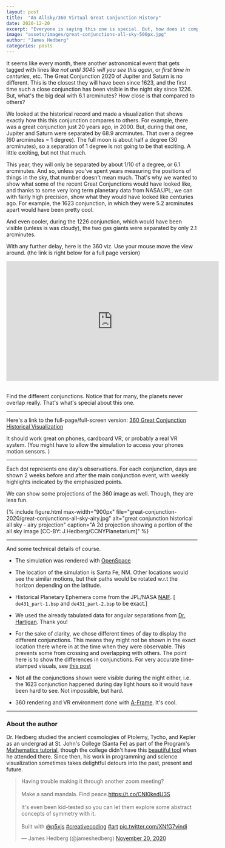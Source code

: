 ```yaml
---
layout: post
title:  "An Allsky/360 Virtual Great Conjunction History"
date: 2020-12-20
excerpt: "Everyone is saying this one is special. But, how does it compare to previous Great Conjunctions?"
image: "assets/images/great-conjunctions-all-sky-500px.jpg"
author: "James Hedberg"
categories: posts
---
```


It seems like every month, there another astronomical event that gets tagged with lines like _not until 3045 will you see this again_, or _first time in centuries_, etc. The Great Conjunction 2020 of Jupiter and Saturn is no different. This is the closest they will have been since 1623, and the first time such a close conjunction has been visible in the night sky since 1226. But, what's the big deal with 6.1 arcminutes? How close is that compared to others?

We looked at the historical record and made a visualization that shows exactly how this this conjunction compares to others. For example, there was a great conjunction just 20 years ago, in 2000. But, during that one, Jupiter and Saturn were separated by 68.9 arcminutes. That over a degree (60 arcminutes = 1 degree). The full moon is about half a degree (30 arcminutes), so a separation of 1 degree is not going to be that exciting. A little exciting, but not that much.

This year, they will only be separated by about 1/10 of a degree, or 6.1 arcminutes. And so, unless you've spent years measuring the positions of things in the sky, that number doesn't mean much. That's why we wanted to show what some of the recent Great Conjunctions would have looked like, and thanks to some very long term planetary data from NASA/JPL, we can with fairly high precision, show what they would have looked like centuries ago. For example, the 1623 conjunction, in which they were 5.2 arcminutes apart would have been pretty cool.

And even cooler, during the 1226 conjunction, which would have been visible (unless is was cloudy), the two gas giants were separated by only 2.1 arcminutes.

With any further delay, here is the 360 viz. Use your mouse move the view around. (the link is right below for a full page version)

<div class='embed-container'>
<iframe width="560" height="315" src="https://ccnyplanetarium.org/dynamic-sims/pano/jupiter-saturn-historical.html" frameborder="0" allow="accelerometer; gyroscope;" allowfullscreen></iframe>
</div>

<br>

Find the different conjunctions. Notice that for many, the planets never overlap really. That's what's special about this one.

---

Here's a link to the full-page/full-screen version: [360 Great Conjunction Historical Visualization](https://ccnyplanetarium.org/dynamic-sims/pano/jupiter-saturn-historical.html)

It should work great on phones, cardboard VR, or probably a real VR system. (You might have to allow the simulation to access your phones motion sensors. )

---

Each dot represents one day's observations. For each conjunction, days are shown 2 weeks before and after the main conjunction event, with weekly highlights indicated by the emphasized points.

We can show some projections of the 360 image as well. Though, they are less fun.

{%
include figure.html
max-width="900px"
file="great-conjunction-2020/great-conjunctions-all-sky-airy.jpg" alt="great conjunction historical all sky - airy projection"
caption="A 2d projection showing a portion of the all sky image [CC-BY: J.Hedberg/CCNYPlanetarium]"
%}

---

And some technical details of course.

- The simulation was rendered with [OpenSpace](https://www.openspaceproject.com/)

- The location of the simulation is Santa Fe, NM. Other locations would see the similar motions, but their paths would be rotated w.r.t the horizon depending on the latitude.

- Historical Planetary Ephemera come from the  JPL/NASA [NAIF](https://naif.jpl.nasa.gov/naif/data_generic.html). [ `de431_part-1.bsp` and `de431_part-2.bsp` to be exact.]

- We used the already tabulated data for angular separations from [Dr. Hartigan](https://sparky.rice.edu/public-night/jupsat2.html). Thank you!

- For the sake of clarity, we chose different times of day to display the different conjunctions. This means they might not be shown in the exact location there where in at the time when they were observable. This prevents some from crossing and overlapping with others. The point here is to show the differences in conjunctions. For very accurate time-stamped visuals, see [this post](https://ccnyplanetarium.org/posts/2020/12/09/jupiter-saturn-conjunction-2020.html)

- Not all the conjunctions shown were visible during the night either, i.e. the 1623 conjunction happened during day light hours so it would have been hard to see. Not impossible, but hard.

- 360 rendering and VR environment done with [A-Frame](https://aframe.io/). It's cool.

---

### About the author

Dr. Hedberg studied the ancient cosmologies of Ptolemy, Tycho, and Kepler as an undergrad at St. John's College (Santa Fe) as part of the Program's [Mathematics tutorial](https://www.sjc.edu/academic-programs/undergraduate/classes/mathematics-tutorial), though the college didn't have this [beautiful tool](https://www.sjc.edu/news/armillary-sphere-unveiled-santa-fe-campus) when he attended there. Since then, his work in programming and science visualization sometimes takes delightful detours into the past, present and future.

<blockquote class="twitter-tweet"><p lang="en" dir="ltr">Having trouble making it through another zoom meeting?<br><br>Make a sand mandala. Find peace.<a href="https://t.co/CNI0kedU3S">https://t.co/CNI0kedU3S</a><br><br>It&#39;s even been kid-tested so you can let them explore some abstract concepts of symmetry with it. <br><br>Built with <a href="https://twitter.com/p5xjs?ref_src=twsrc%5Etfw">@p5xjs</a> <a href="https://twitter.com/hashtag/creativecoding?src=hash&amp;ref_src=twsrc%5Etfw">#creativecoding</a> <a href="https://twitter.com/hashtag/art?src=hash&amp;ref_src=twsrc%5Etfw">#art</a> <a href="https://t.co/XNfG7vindi">pic.twitter.com/XNfG7vindi</a></p>&mdash; James Hedberg (@jameshedberg) <a href="https://twitter.com/jameshedberg/status/1329783146200567810?ref_src=twsrc%5Etfw">November 20, 2020</a></blockquote> <script async src="https://platform.twitter.com/widgets.js" charset="utf-8"></script>
